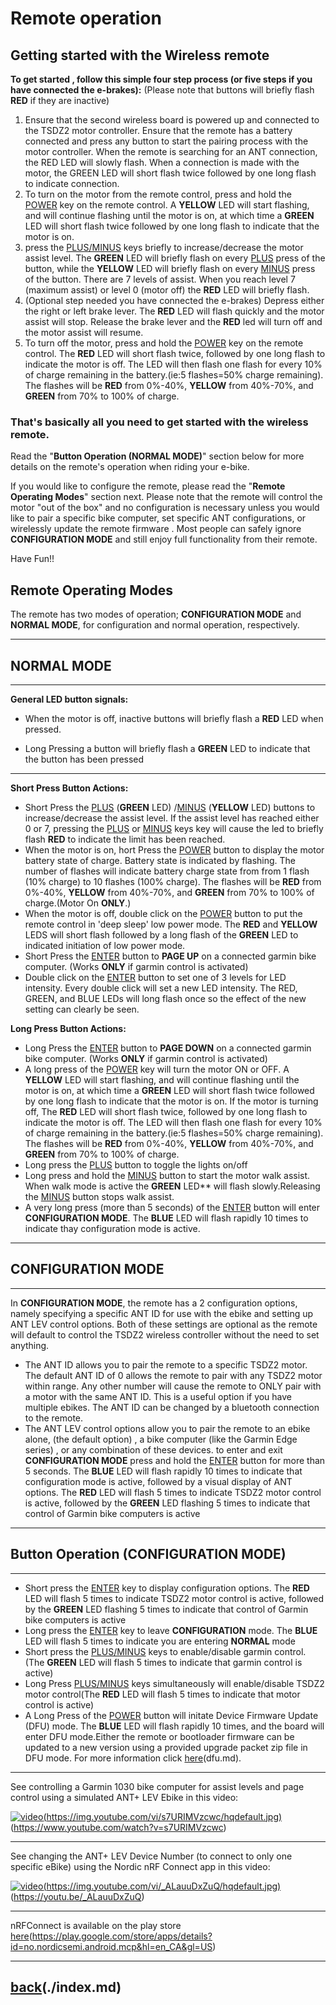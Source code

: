 # **Remote operation**

## Getting started with the Wireless remote 

**To get started , follow this simple four step process (or five steps if you have connected the e-brakes):**
(Please note that buttons will briefly flash **RED** if they are inactive)

1. Ensure that the second wireless board is powered up and connected to the TSDZ2 motor controller. Ensure that the remote has a battery connected and press any button to start the pairing process with the motor controller. When the remote is searching for an ANT connection, the RED LED will slowly flash. When a connection is made with the motor, the GREEN LED will short flash twice followed by one long flash to indicate connection.
2. To turn on the motor from the remote control, press and hold the [POWER]() key on the remote control. A  **YELLOW** LED will start flashing, and will continue flashing until the motor is on, at which time a **GREEN** LED will short flash twice followed by one long flash to indicate that the motor is on.
3. press the [PLUS/MINUS]() keys briefly to increase/decrease the motor assist level. The **GREEN** LED will briefly flash on every [PLUS]() press of the button, while the **YELLOW** LED will briefly flash on every [MINUS]() press of the button. There are 7 levels of assist. When you reach level 7 (maximum assist) or level 0 (motor off) the **RED** LED will briefly flash.
4. (Optional step needed you have connected the e-brakes) Depress either the right or left brake lever. The **RED** LED will flash quickly and the motor assist will stop. Release the brake lever and the **RED** led will turn off and the motor assist will resume.
5. To turn off the motor, press and hold the [POWER]() key on the remote control. The **RED** LED will short flash twice, followed by one long flash to indicate the motor is off. The LED will then flash one flash for every 10% of charge remaining in the battery.(ie:5 flashes=50% charge remaining). The flashes will be **RED** from 0%-40%, **YELLOW** from 40%-70%, and **GREEN** from 70% to 100% of charge.

### **That's basically all you need to get started with the wireless remote.**

Read the "**Button Operation (NORMAL MODE)**" section below for more details on the remote's operation when riding your e-bike.

If you would like to configure the remote, please read the "**Remote Operating Modes**" section next. Please note that the remote will control the motor "out of the box" and no configuration is necessary unless you would like to pair a specific bike computer, set specific ANT configurations, or wirelessly update the remote firmware . Most people can safely ignore **CONFIGURATION MODE** and still enjoy full functionality from their remote.

Have Fun!!

## Remote Operating Modes
The remote has two modes of operation; **CONFIGURATION MODE** and **NORMAL MODE**, for configuration and normal operation, respectively.

----

## NORMAL MODE

----

**General LED button signals:**

* When the motor is off, inactive buttons will briefly flash a **RED** LED when pressed.

* Long Pressing a button will briefly flash a **GREEN** LED to indicate that the button has been pressed
  
----
**Short Press Button Actions:**

* Short Press the [PLUS]() (**GREEN** LED) /[MINUS]() (**YELLOW** LED) buttons to increase/decrease the assist level. If the assist level has reached either 0 or 7, pressing the [PLUS]() or [MINUS]() keys key will cause the led to briefly flash **RED** to indicate the limit has been reached. 
* When the motor is on, hort Press the [POWER]() button to display the motor battery state of charge. Battery state is indicated by flashing. The number of flashes will indicate battery charge state from from 1 flash (10% charge) to 10 flashes (100% charge). The flashes will be **RED** from 0%-40%, **YELLOW** from 40%-70%, and **GREEN** from 70% to 100% of charge.(Motor On **ONLY**.)  
* When the motor is off, double click on the [POWER]() button to put the remote control in 'deep sleep' low power mode. The **RED** and **YELLOW** LEDS will short flash followed by a long flash of the **GREEN** LED to indicated initiation of low power mode.
 * Short Press the [ENTER]() button to **PAGE UP** on a connected garmin bike computer. (Works **ONLY** if garmin control is activated)
 * Double click on the [ENTER]() button to set one of 3 levels for LED intensity. Every  double click will set a new LED intensity. The RED, GREEN, and BLUE LEDs will long flash once so the effect of the new setting can clearly be seen.

  
**Long Press Button Actions:**

* Long Press the [ENTER]() button to **PAGE DOWN** on a connected garmin bike computer. (Works **ONLY** if garmin control is activated)
* A long press of the [POWER]() key will turn the motor ON or OFF. A  **YELLOW** LED will start flashing, and will continue flashing until the motor is on, at which time a **GREEN** LED will short flash twice followed by one long flash to indicate that the motor is on. If the motor is turning off, The **RED** LED will short flash twice, followed by one long flash to indicate the motor is off. The LED will then flash one flash for every 10% of charge remaining in the battery.(ie:5 flashes=50% charge remaining). The flashes will be **RED** from 0%-40%, **YELLOW** from 40%-70%, and **GREEN** from 70% to 100% of charge.
* Long press the [PLUS]() button to toggle the lights on/off 
* Long press and hold the [MINUS]() button to start the motor walk assist. When walk mode is active the **GREEN**  LED** will flash slowly.Releasing the [MINUS]() button stops walk assist.
* A very long press (more than 5 seconds) of the [ENTER]() button will enter **CONFIGURATION MODE**. The **BLUE** LED will flash rapidly 10 times to indicate thay configuration mode is active.
  
----

## CONFIGURATION MODE

----
In **CONFIGURATION MODE**, the remote has a 2 configuration options, namely specifying a specific ANT ID for use with the ebike and setting up ANT LEV control options. Both of these settings are optional as the remote will default to control the TSDZ2 wireless controller without the need to set anything.

* The ANT ID allows you to pair the remote to a specific TSDZ2 motor. The default ANT ID of 0 allows the remote to pair with any TSDZ2 motor within range. Any other number will cause the remote to ONLY pair with a motor with the same ANT ID. This is a useful option if you have multiple ebikes. The ANT ID can be changed by a bluetooth connection to the remote.
* The ANT LEV control options allow you to pair the remote to an ebike alone, (the default option) , a bike computer (like the Garmin Edge series) , or any combination of these devices.
to enter and exit **CONFIGURATION MODE** press and hold the [ENTER]() button for more than 5 seconds. The **BLUE** LED will flash rapidly 10 times to indicate that configuration mode is active, followed by a visual display of ANT  options. The **RED** LED will flash 5 times to indicate TSDZ2 motor control is active, followed by the **GREEN** LED flashing 5 times to indicate that control of Garmin bike computers is active <br>

----

## Button Operation (CONFIGURATION MODE)

----

* Short press the [ENTER]() key to display configuration options. The **RED** LED will flash 5 times to indicate TSDZ2 motor control is active, followed by the **GREEN** LED flashing 5 times to indicate that control of Garmin bike computers is active
* Long press the [ENTER]() key to leave **CONFIGURATION**  mode. The **BLUE** LED will flash 5 times to indicate you are entering **NORMAL** mode
* Short press the [PLUS/MINUS]() keys to enable/disable garmin control. (The **GREEN** LED will flash 5 times to indicate that garmin control is active)
* Long Press [PLUS/MINUS]() keys simultaneously will enable/disable TSDZ2 motor control(The **RED** LED will flash 5 times to indicate that motor control is active)
* A Long Press of the [POWER]() button will initate Device Firmware Update (DFU) mode.  The **BLUE** LED will flash rapidly 10 times, and the board will enter DFU mode.Either the remote or bootloader firmware can be updated to a new version using a provided upgrade packet zip file in DFU mode. For more information click [here]()(dfu.md).



----

See controlling a Garmin 1030 bike computer for assist levels and page control using a simulated ANT+ LEV Ebike in this video:

[![video]()(https://img.youtube.com/vi/s7URIMVzcwc/hqdefault.jpg)]()(https://www.youtube.com/watch?v=s7URIMVzcwc)

----

See changing the ANT+ LEV Device Number (to connect to only one specific eBike) using the Nordic nRF Connect app in this video:

[![video]()(https://img.youtube.com/vi/_ALauuDxZuQ/hqdefault.jpg)]()(https://youtu.be/_ALauuDxZuQ) 

----

nRFConnect is available on the play store [here]()(https://play.google.com/store/apps/details?id=no.nordicsemi.android.mcp&hl=en_CA&gl=US)

----
## [back]()(./index.md)